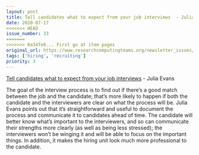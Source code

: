 ```yaml
---
layout: post
title: Tell candidates what to expect from your job interviews  - Julia Evans
date: 2020-07-17
<<<<<<< HEAD
issue_number: 33
=======
>>>>>>> 0a34fe0... First go at item pages
original_url: https://www.researchcomputingteams.org/newsletter_issues/0033
tags: ['hiring', 'recruiting']
priority: 3
---
```


<!-- markdownlint-disable MD033 -->
<!-- markdownlint-disable MD041 -->
<!-- markdownlint-disable MD049 -->

[Tell candidates what to expect from your job interviews](https://jvns.ca/blog/2020/06/30/tell-candidates-what-to-expect-from-your-job-interviews/)  - Julia Evans

The goal of the interview process is to find out if there’s a good match between the job and the candidate; that’s more likely to happen if both the candidate and the interviewers are clear on what the process will be.   Julia Evans points out that it’s straightforward and useful to document the process and communicate it to candidates ahead of time.  The candidate will better know what’s important to the interviewers, and so can communicate their strengths more clearly (as well as being less stressed); the interviewers won’t be winging it and will be able to focus on the important things.  In addition, it makes the hiring unit look much more professional to the candidate.